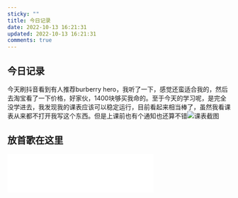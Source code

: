 ```yaml
---
sticky: ""
title: 今日记录
date: 2022-10-13 16:21:31
updated: 2022-10-13 16:21:31
comments: true
---
```

## 今日记录

今天刷抖音看到有人推荐burberry hero，我听了一下，感觉还蛮适合我的，然后去淘宝看了一下价格，好家伙，1400块够买我命的。至于今天的学习呢，是完全没学进去，我发现我的课表应该可以稳定运行，目前看起来相当棒了，虽然我看课表从来都不打开我写这个东西。但是上课前也有个通知也还算不错![课表截图](https://blog.musecloud.tech/images/uploads/qq截图20221013183939.png)

## 放首歌在这里

<iframe frameborder="no" border="0" marginwidth="0" marginheight="0" width=330 height=86 src="//music.163.com/outchain/player?type=2&id=1950512101&auto=1&height=66"></iframe>